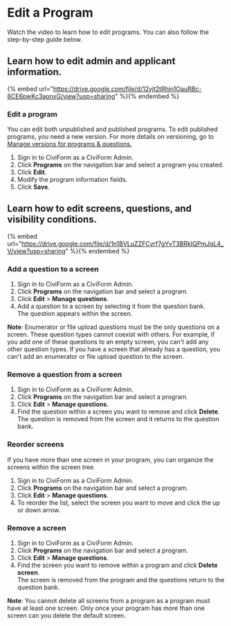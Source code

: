 # Edit a Program

Watch the video to learn how to edit programs. You can also follow the step-by-step guide below.

## Learn how to edit admin and applicant information.
{% embed url="https://drive.google.com/file/d/12yjt2tRhjn1OauRBc-6CE6pwKc3aonxG/view?usp=sharing" %}{% endembed %}

### Edit a program

You can edit both unpublished and published programs. To edit published programs, you need a new version. For more details on versioning, go to [Manage versions for programs & questions.](manage-versions-for-programs-and-questions.md)

1. Sign in to CiviForm as a CiviForm Admin.
2. Click **Programs** on the navigation bar and select a program you created.
3. Click **Edit**.
4. Modify the program information fields.
5. Click **Save**.


## Learn how to edit screens, questions, and visibility conditions.
{% embed url="https://drive.google.com/file/d/1n1BVLuZZFCvrf7gYvT3BRkIQPmJqL4_V/view?usp=sharing" %}{% endembed %}

### Add a question to a screen

1. Sign in to CiviForm as a CiviForm Admin.
2. Click **Programs** on the navigation bar and select a program.
3. Click **Edit** > **Manage questions**.
4. Add a question to a screen by selecting it from the question bank.\
   The question appears within the screen.

**Note**: Enumerator or file upload questions must be the only questions on a screen. These question types cannot coexist with others. For example, if you add one of these questions to an empty screen, you can't add any other question types. If you have a screen that already has a question, you can't add an enumerator or file upload question to the screen.

### Remove a question from a screen

1. Sign in to CiviForm as a CiviForm Admin.
2. Click **Programs** on the navigation bar and select a program.
3. Click **Edit** > **Manage questions**.
4. Find the question within a screen you want to remove and click **Delete**.\
   The question is removed from the screen and it returns to the question bank.
### Reorder screens

If you have more than one screen in your program, you can organize the screens within the screen tree.

1. Sign in to CiviForm as a CiviForm Admin.
2. Click **Programs** on the navigation bar and select a program.
3. Click **Edit** > **Manage questions**.
4. To reorder the list, select the screen you want to move and click the up or down arrow.

### Remove a screen

1. Sign in to CiviForm as a CiviForm Admin.
2. Click **Programs** on the navigation bar and select a program.
3. Click **Edit** > **Manage questions**.
4. Find the screen you want to remove within a program and click **Delete screen**.\
   The screen is removed from the program and the questions return to the question bank.

**Note**: You cannot delete all screens from a program as a program must have at least one screen. Only once your program has more than one screen can you delete the default screen.
